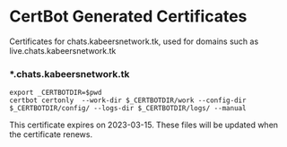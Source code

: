 # CertBot Generated Certificates
Certificates for chats.kabeersnetwork.tk, used for domains such as live.chats.kabeersnetwork.tk
### *.chats.kabeersnetwork.tk
```shell
export _CERTBOTDIR=$pwd
certbot certonly  --work-dir $_CERTBOTDIR/work --config-dir $_CERTBOTDIR/config/ --logs-dir $_CERTBOTDIR/logs/ --manual
```

This certificate expires on 2023-03-15.
These files will be updated when the certificate renews.
